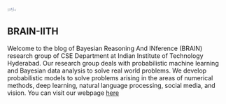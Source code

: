 <img src="images/logo_brain.png" width="20" height = "10">

## BRAIN-IITH

Welcome to the blog of Bayesian Reasoning And INference (BRAIN) research group of CSE Department at Indian Institute of Technology Hyderabad. Our research group deals with probabilistic machine learning and Bayesian data analysis to solve real world problems. We develop probabilistic models to solve problems arising in the areas of numerical methods,  deep learning, natural language processing, social media, and vision. You can visit our webpage [here](https://sites.google.com/view/brainiith)

